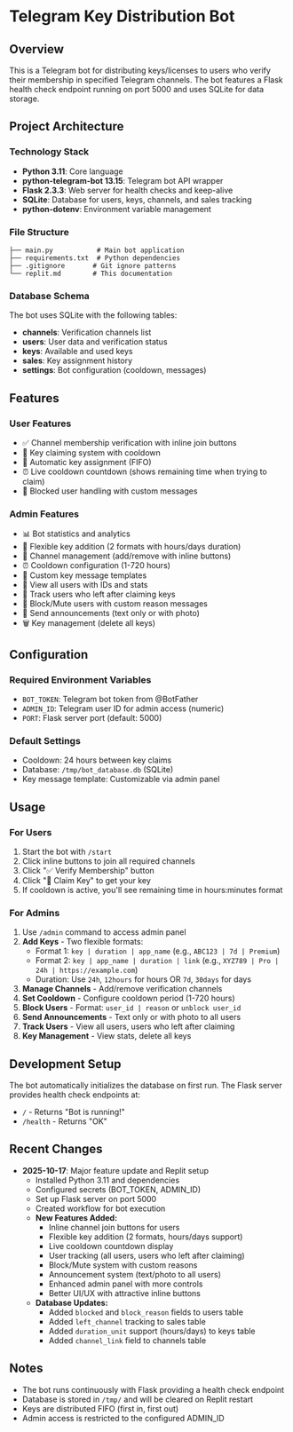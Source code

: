 # Telegram Key Distribution Bot

## Overview
This is a Telegram bot for distributing keys/licenses to users who verify their membership in specified Telegram channels. The bot features a Flask health check endpoint running on port 5000 and uses SQLite for data storage.

## Project Architecture

### Technology Stack
- **Python 3.11**: Core language
- **python-telegram-bot 13.15**: Telegram bot API wrapper
- **Flask 2.3.3**: Web server for health checks and keep-alive
- **SQLite**: Database for users, keys, channels, and sales tracking
- **python-dotenv**: Environment variable management

### File Structure
```
├── main.py           # Main bot application
├── requirements.txt  # Python dependencies
├── .gitignore       # Git ignore patterns
└── replit.md        # This documentation
```

### Database Schema
The bot uses SQLite with the following tables:
- **channels**: Verification channels list
- **users**: User data and verification status
- **keys**: Available and used keys
- **sales**: Key assignment history
- **settings**: Bot configuration (cooldown, messages)

## Features

### User Features
- ✅ Channel membership verification with inline join buttons
- 🎁 Key claiming system with cooldown
- 🔑 Automatic key assignment (FIFO)
- ⏰ Live cooldown countdown (shows remaining time when trying to claim)
- 🚫 Blocked user handling with custom messages

### Admin Features
- 📊 Bot statistics and analytics
- 🔑 Flexible key addition (2 formats with hours/days duration)
- 📢 Channel management (add/remove with inline buttons)
- ⏰ Cooldown configuration (1-720 hours)
- 💬 Custom key message templates
- 👥 View all users with IDs and stats
- 🚪 Track users who left after claiming keys
- 🚫 Block/Mute users with custom reason messages
- 📣 Send announcements (text only or with photo)
- 🗑 Key management (delete all keys)

## Configuration

### Required Environment Variables
- `BOT_TOKEN`: Telegram bot token from @BotFather
- `ADMIN_ID`: Telegram user ID for admin access (numeric)
- `PORT`: Flask server port (default: 5000)

### Default Settings
- Cooldown: 24 hours between key claims
- Database: `/tmp/bot_database.db` (SQLite)
- Key message template: Customizable via admin panel

## Usage

### For Users
1. Start the bot with `/start`
2. Click inline buttons to join all required channels
3. Click "✅ Verify Membership" button
4. Click "🎁 Claim Key" to get your key
5. If cooldown is active, you'll see remaining time in hours:minutes format

### For Admins
1. Use `/admin` command to access admin panel
2. **Add Keys** - Two flexible formats:
   - Format 1: `key | duration | app_name` (e.g., `ABC123 | 7d | Premium`)
   - Format 2: `key | app_name | duration | link` (e.g., `XYZ789 | Pro | 24h | https://example.com`)
   - Duration: Use `24h`, `12hours` for hours OR `7d`, `30days` for days
3. **Manage Channels** - Add/remove verification channels
4. **Set Cooldown** - Configure cooldown period (1-720 hours)
5. **Block Users** - Format: `user_id | reason` or `unblock user_id`
6. **Send Announcements** - Text only or with photo to all users
7. **Track Users** - View all users, users who left after claiming
8. **Key Management** - View stats, delete all keys

## Development Setup
The bot automatically initializes the database on first run. The Flask server provides health check endpoints at:
- `/` - Returns "Bot is running!"
- `/health` - Returns "OK"

## Recent Changes
- **2025-10-17**: Major feature update and Replit setup
  - Installed Python 3.11 and dependencies
  - Configured secrets (BOT_TOKEN, ADMIN_ID)
  - Set up Flask server on port 5000
  - Created workflow for bot execution
  - **New Features Added:**
    - Inline channel join buttons for users
    - Flexible key addition (2 formats, hours/days support)
    - Live cooldown countdown display
    - User tracking (all users, users who left after claiming)
    - Block/Mute system with custom reasons
    - Announcement system (text/photo to all users)
    - Enhanced admin panel with more controls
    - Better UI/UX with attractive inline buttons
  - **Database Updates:**
    - Added `blocked` and `block_reason` fields to users table
    - Added `left_channel` tracking to sales table
    - Added `duration_unit` support (hours/days) to keys table
    - Added `channel_link` field to channels table

## Notes
- The bot runs continuously with Flask providing a health check endpoint
- Database is stored in `/tmp/` and will be cleared on Replit restart
- Keys are distributed FIFO (first in, first out)
- Admin access is restricted to the configured ADMIN_ID
